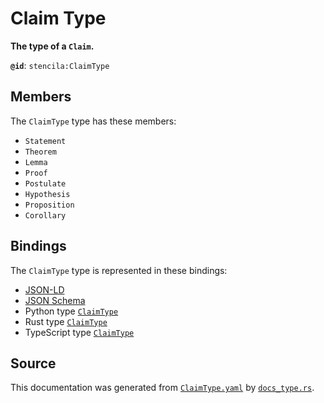 # Claim Type

**The type of a `Claim`.**

**`@id`**: `stencila:ClaimType`

## Members

The `ClaimType` type has these members:

- `Statement`
- `Theorem`
- `Lemma`
- `Proof`
- `Postulate`
- `Hypothesis`
- `Proposition`
- `Corollary`

## Bindings

The `ClaimType` type is represented in these bindings:

- [JSON-LD](https://stencila.org/ClaimType.jsonld)
- [JSON Schema](https://stencila.org/ClaimType.schema.json)
- Python type [`ClaimType`](https://github.com/stencila/stencila/blob/main/python/python/stencila/types/claim_type.py)
- Rust type [`ClaimType`](https://github.com/stencila/stencila/blob/main/rust/schema/src/types/claim_type.rs)
- TypeScript type [`ClaimType`](https://github.com/stencila/stencila/blob/main/ts/src/types/ClaimType.ts)

## Source

This documentation was generated from [`ClaimType.yaml`](https://github.com/stencila/stencila/blob/main/schema/ClaimType.yaml) by [`docs_type.rs`](https://github.com/stencila/stencila/blob/main/rust/schema-gen/src/docs_type.rs).
